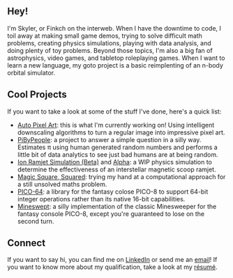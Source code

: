 ## Hey!

I'm Skyler, or Finkch on the interweb. When I have the downtime to code, I toil away at making small game demos, trying to solve difficult math problems, creating physics simulations, playing with data analysis, and doing plenty of toy problems. Beyond those topics, I'm also a big fan of astrophysics, video games, and tabletop roleplaying games. When I want to learn a new language, my goto project is a basic reimplenting of an n-body orbital simulator.


## Cool Projects

If you want to take a look at some of the stuff I've done, here's a quick list:
- [Auto Pixel Art](https://github.com/Finkch/Auto-Pixelart): this is what I'm currently working on! Using intelligent downscaling algorithms to turn a regular image into impressive pixel art.
- [PiByPeople](https://github.com/Finkch/PiByPeople): a project to answer a simple question in a silly way. Estimates π using human generated random numbers and performs a little bit of data analytics to see just bad humans are at being random.
- [Ion Ramjet Simulation (Beta)](https://github.com/Finkch/Ion-Ramjet-Beta) and [Alpha](https://github.com/Finkch/Ion-Ramjet): a WIP physics simulation to determine the effectiveness of an interstellar magnetic scoop ramjet.
- [Magic Square, Squared](https://github.com/Finkch/MagicSquareSquare): trying my hand at a computational approach for a still unsolved maths problem.
- [PICO-64](https://github.com/Finkch/pico-64): a library for the fantasy colose PICO-8 to support 64-bit integer operations rather than its native 16-bit capabilities.
- [Mineswept](https://github.com/Finkch/mineswept): a silly implementation of the classic Minesweeper for the fantasy console PICO-8, except you're guaranteed to lose on the second turn.


## Connect

If you want to say hi, you can find me on [LinkedIn](https://www.linkedin.com/in/skyler-alderson-b91a2a30b/) or send me an [email](mailto:skyler@thealdersons.org)! If you want to know more about my qualification, take a look at my [résumé](https://github.com/Finkch/resume/blob/main/resume.pdf).

